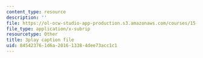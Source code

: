 ```yaml
---
content_type: resource
description: ''
file: https://ol-ocw-studio-app-production.s3.amazonaws.com/courses/15-071-the-analytics-edge-spring-2017/845423761d6a201613384dee73acc1c1_E_KUHMuoPLE.srt
file_type: application/x-subrip
resourcetype: Other
title: 3play caption file
uid: 84542376-1d6a-2016-1338-4dee73acc1c1
---
```

